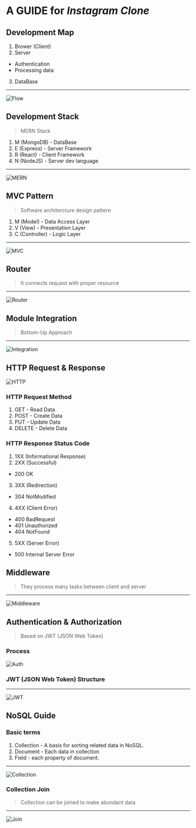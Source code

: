 # A GUIDE for *Instagram Clone*



## Development Map
1. Brower (Client)
2. Server 
- Authentication
- Processing data
3. DataBase
---
![Flow](/images/dev_flow.png)



## Development Stack
> MERN Stack
1. M (MongoDB) - DataBase
2. E (Express) - Server Framework
3. R (React) - Client Framework
4. N (NodeJS) - Server dev language
---
![MERN](/images/MERN.png)



## MVC Pattern
> Software architercture design pattern
1. M (Model) - Data Access Layer
2. V (View) - Presentation Layer
3. C (Controller) - Logic Layer
---
![MVC](/images/mvc.jpeg)


## Router
> It connects request with proper resource
---
![Router](/images/router.png)


## Module Integration 
> Bottom-Up Approach
---
![Integration](images/bottom-up.webp)


## HTTP Request & Response
![HTTP](/images/http.png)

### HTTP Request Method
1. GET - Read Data
2. POST - Create Data
3. PUT - Update Data
4. DELETE - Delete Data

### HTTP Response Status Code
1. 1XX (Informational Response)
2. 2XX (Successful)
- 200 OK
3. 3XX (Redirection)
- 304 NotModified
4. 4XX (Client Error)
- 400 BadRequest
- 401 Unauthorized
- 404 NotFound
5. 5XX (Server Error)
- 500 Internal Server Error



## Middleware
> They process many tasks between client and server
---
![Middleware](/images/middleware.png)



## Authentication & Authorization 
> Based on JWT (JSON Web Token)

### Process 
![Auth](/images/auth_process.png)

### JWT (JSON Web Token) Structure

--- 
![JWT](/images/jwt.jpeg)



## NoSQL Guide

### Basic terms
1. Collection - A basis for sorting related data in NoSQL.
2. Document - Each data in collection
3. Field - each property of document.
---
![Collection](/images/collection.png)

### Collection Join
> Collection can be joined to make abundant data
---
![Join](/images/join.png)